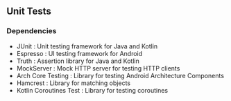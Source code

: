 ## Unit Tests

### Dependencies

- JUnit : Unit testing framework for Java and Kotlin
- Espresso : UI testing framework for Android
- Truth : Assertion library for Java and Kotlin
- MockServer : Mock HTTP server for testing HTTP clients
- Arch Core Testing : Library for testing Android Architecture Components
- Hamcrest : Library for matching objects
- Kotlin Coroutines Test : Library for testing coroutines
